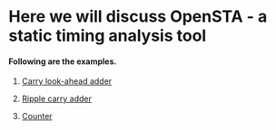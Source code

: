 # Here we will discuss OpenSTA - a static timing analysis tool

#### Following are the examples.

1. [Carry look-ahead adder](https://github.com/dicdesign/ieeeMentorshipHyd/tree/main/internshipRoadmap/3%20cover%20in%20september/OpenSTA/cla)

2. [Ripple carry adder](https://github.com/dicdesign/ieeeMentorshipHyd/tree/main/internshipRoadmap/3%20cover%20in%20september/OpenSTA/rca)

3. [Counter](https://github.com/dicdesign/ieeeMentorshipHyd/tree/main/internshipRoadmap/3%20cover%20in%20september/OpenSTA/counter)
